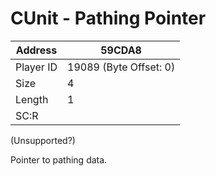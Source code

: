 
#  CUnit - Pathing Pointer
Address   | 59CDA8
----------|-------------
Player ID | 19089 (Byte Offset: 0)
Size 	  | 4
Length 	  | 1
SC:R      | 

(Unsupported?)

Pointer to pathing data.
